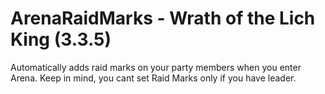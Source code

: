 # ArenaRaidMarks - Wrath of the Lich King (3.3.5)
Automatically adds raid marks on your party members when you enter Arena.
Keep in mind, you cant set Raid Marks only if you have leader.
